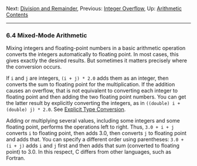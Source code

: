Next: [Division and Remainder](Division-and-Remainder.md), Previous:
[Integer Overflow](Integer-Overflow.md), Up:
[Arithmetic](Arithmetic.md)  
[Contents](index.md#SEC_Contents "Table of contents")  

------------------------------------------------------------------------


### 6.4 Mixed-Mode Arithmetic 

Mixing integers and floating-point numbers in a basic arithmetic
operation converts the integers automatically to floating point. In most
cases, this gives exactly the desired results. But sometimes it matters
precisely where the conversion occurs.

If `i` and `j` are integers, `(i + j) * 2.0` adds them as an integer,
then converts the sum to floating point for the multiplication. If the
addition causes an overflow, that is not equivalent to converting each
integer to floating point and then adding the two floating point
numbers. You can get the latter result by explicitly converting the
integers, as in `((double) i + (double) j) * 2.0`. See [Explicit Type
Conversion](Explicit-Type-Conversion.md).

Adding or multiplying several values, including some integers and some
floating point, performs the operations left to right. Thus,
`3.0 + i + j` converts `i` to floating point, then adds 3.0, then
converts `j` to floating point and adds that. You can specify a
different order using parentheses: `3.0 + (i + j)` adds `i` and `j`
first and then adds that sum (converted to floating point) to 3.0. In
this respect, C differs from other languages, such as Fortran.
